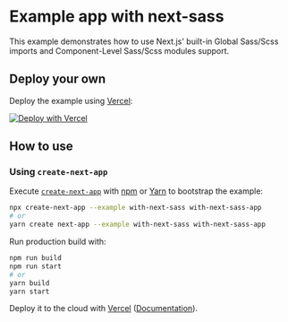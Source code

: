 # Example app with next-sass

This example demonstrates how to use Next.js' built-in Global Sass/Scss imports and Component-Level Sass/Scss modules support.

## Deploy your own

Deploy the example using [Vercel](https://vercel.com):

[![Deploy with Vercel](https://vercel.com/button)](https://vercel.com/import/project?template=https://github.com/vercel/next.js/tree/canary/examples/with-next-sass)

## How to use

### Using `create-next-app`

Execute [`create-next-app`](https://github.com/vercel/next.js/tree/canary/packages/create-next-app) with [npm](https://docs.npmjs.com/cli/init) or [Yarn](https://yarnpkg.com/lang/en/docs/cli/create/) to bootstrap the example:

```bash
npx create-next-app --example with-next-sass with-next-sass-app
# or
yarn create next-app --example with-next-sass with-next-sass-app
```

Run production build with:

```bash
npm run build
npm run start
# or
yarn build
yarn start
```

Deploy it to the cloud with [Vercel](https://vercel.com/import?filter=next.js&utm_source=github&utm_medium=readme&utm_campaign=next-example) ([Documentation](https://nextjs.org/docs/deployment)).
